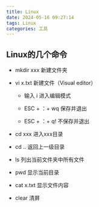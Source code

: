 ```yaml
---
title: Linux
date: 2024-05-16 09:27:14
tags: Linux
categories: 工具
---
```


## Linux的几个命令

- mkdir xxx 新建文件夹

- vi x.txt 新建文件（Visual editor）

  - 输入 i 进入编辑模式

  - ESC + ：+ wq 保存并退出

  - ESC + ：+ q! 不保存并退出

- cd xxx 进入xxx目录

- cd .. 返回上一级目录

- ls 列出当前文件夹中所有文件

- pwd 显示当前目录

- cat x.txt 显示文件内容

- clear 清屏